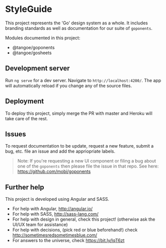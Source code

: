 # StyleGuide

This project represents the 'Go' design system as a whole. It includes branding standards as well as documentation for our suite of `goponents`.

Modules documented in this project:
- @tangoe/goponents
- @tangoe/gosheets

## Development server

Run `ng serve` for a dev server. Navigate to `http://localhost:4200/`. The app will automatically reload if you change any of the source files.

## Deployment

To deploy this project, simply merge the PR with master and Heroku will take care of the rest.

## Issues

To request documentation to be update, request a new feature, submit a bug, etc. file an issue and add the appriopriate labels.

> Note: If you're requesting a new UI component or filing a bug about one of the `goponents` then please file the issue in that repo. See here: https://github.com/mobi/goponents

## Further help

This project is developed using Angular and SASS.

- For help with Angular, http://angular.io/
- For help with SASS, http://sass-lang.com/
- For help with design in general, check this project! (otherwise ask the UI/UX team for assistance)
- For help with decisions, (pick red or blue beforehand!) check http://sometimesredsometimesblue.com/
- For answers to the universe, check https://bit.ly/IqT6zt